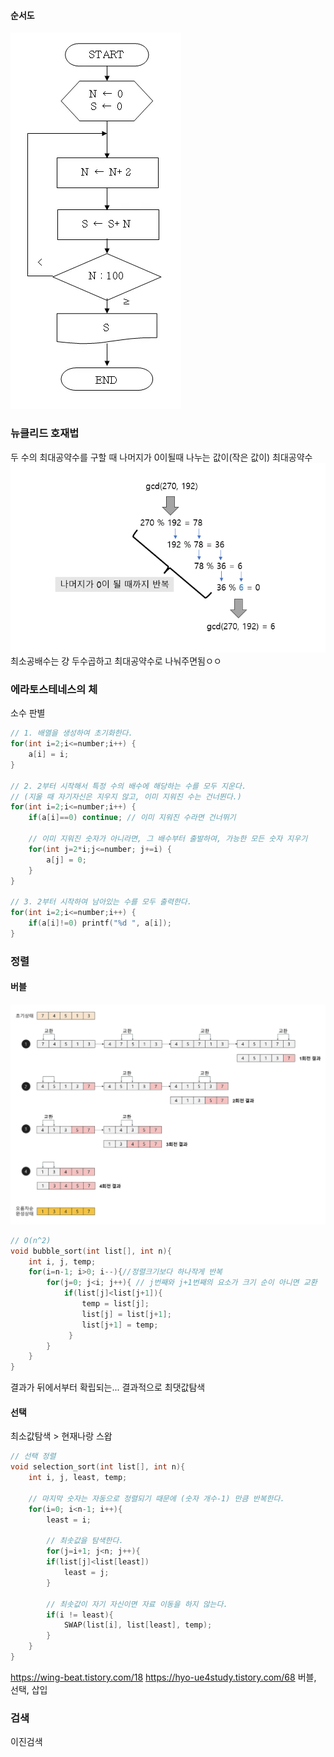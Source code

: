 #### 순서도
![|141](assets/컴사인-20250108111623626.png)

### 뉴클리드 호재법
두 수의 최대공약수를 구할 때
나머지가 0이될때 나누는 값이(작은 값이) 최대공약수
 ![|466](assets/컴사인-20250108112031721.png)
최소공배수는 걍 두수곱하고 최대공약수로 나눠주면됨ㅇㅇ

### 에라토스테네스의 체
소수 판별

```c
// 1. 배열을 생성하여 초기화한다.
for(int i=2;i<=number;i++) {
	a[i] = i;
}

// 2. 2부터 시작해서 특정 수의 배수에 해당하는 수를 모두 지운다.
// (지울 때 자기자신은 지우지 않고, 이미 지워진 수는 건너뛴다.)
for(int i=2;i<=number;i++) {
	if(a[i]==0) continue; // 이미 지워진 수라면 건너뛰기

	// 이미 지워진 숫자가 아니라면, 그 배수부터 출발하여, 가능한 모든 숫자 지우기
	for(int j=2*i;j<=number; j+=i) {
		a[j] = 0;
	}
}

// 3. 2부터 시작하여 남아있는 수를 모두 출력한다.
for(int i=2;i<=number;i++) {
	if(a[i]!=0) printf("%d ", a[i]);
}

```

### 정렬
#### 버블
![|456](assets/컴사인-20250108113250009.png)
```c
// O(n^2)
void bubble_sort(int list[], int n){ 
	int i, j, temp; 
	for(i=n-1; i>0; i--){//정렬크기보다 하나작게 반복
		for(j=0; j<i; j++){ // j번째와 j+1번째의 요소가 크기 순이 아니면 교환 
			if(list[j]<list[j+1]){ 
				temp = list[j]; 
				list[j] = list[j+1]; 
				list[j+1] = temp; 
			 }
		} 
	} 
}
```
결과가 뒤에서부터 확립되는... 결과적으로 최댓값탐색
#### 선택
최소값탐색 > 현재나랑 스왑
```c
// 선택 정렬
void selection_sort(int list[], int n){
	int i, j, least, temp;
	
	// 마지막 숫자는 자동으로 정렬되기 때문에 (숫자 개수-1) 만큼 반복한다.
	for(i=0; i<n-1; i++){
		least = i;

		// 최솟값을 탐색한다.
		for(j=i+1; j<n; j++){
		if(list[j]<list[least])
			least = j;
		}
		
		// 최솟값이 자기 자신이면 자료 이동을 하지 않는다.
		if(i != least){
			SWAP(list[i], list[least], temp);
		}
	}
}
```
https://wing-beat.tistory.com/18
https://hyo-ue4study.tistory.com/68
버블, 선택, 삽입

### 검색
이진검색

